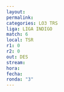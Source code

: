 ```yaml
---
layout: 
permalink: 
categories: LO3 TRS
liga: LIGA INDIGO
match: 6
local: TSR
r1: 0
r2: 0
out: DES
stream: 
hora: 
fecha: 
ronda: "3"
---
```


